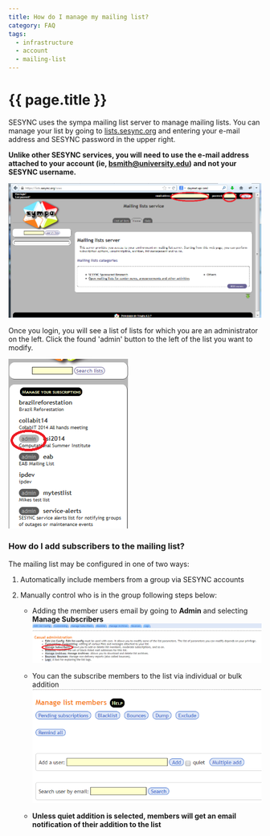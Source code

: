 ```yaml
---
title: How do I manage my mailing list? 
category: FAQ
tags:
  - infrastructure
  - account
  - mailing-list
---
```


# {{ page.title }}

SESYNC uses the sympa mailing list server to manage mailing lists. 
You can manage your list by going to [lists.sesync.org](https://lists.sesync.org) and entering your e-mail address and SESYNC password in the upper right. 

**Unlike other SESYNC services,  you will need to use the e-mail address attached to your account (ie, bsmith@university.edu) and not your SESYNC username.**

![Login](/assets/images/sympa1.png)

Once you login, you will see a list of lists for which you are an administrator on the left. 
Click the found 'admin' button to the left of the list you want to modify.

![Manage](/assets/images/sympa2.png)

### How do I add subscribers to the mailing list?

The mailing list may be configured in one of two ways:
1. Automatically include members from a group via SESYNC accounts

2. Manually control who is in the group following steps below:
   * Adding the member users email by going to **Admin** and selecting **Manage Subscribers**
   ![Subscribe](/assets/images/sympa3.png)
   
   * You can the subscribe members to the list via individual or bulk addition
   ![Email-add](/assets/images/sympa4.png)
   
   * **Unless quiet addition is selected, members will get an email notification of their addition to the list** 
